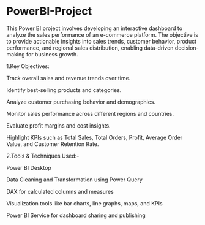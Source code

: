# PowerBI-Project
This Power BI project involves developing an interactive dashboard to analyze the sales performance of an e-commerce platform. The objective is to provide actionable insights into sales trends, customer behavior, product performance, and regional sales distribution, enabling data-driven decision-making for business growth.

1.Key Objectives:

Track overall sales and revenue trends over time.

Identify best-selling products and categories.

Analyze customer purchasing behavior and demographics.

Monitor sales performance across different regions and countries.

Evaluate profit margins and cost insights.

Highlight KPIs such as Total Sales, Total Orders, Profit, Average Order Value, and Customer Retention Rate.


2.Tools & Techniques Used:-

Power BI Desktop

Data Cleaning and Transformation using Power Query

DAX for calculated columns and measures

Visualization tools like bar charts, line graphs, maps, and KPIs

Power BI Service for dashboard sharing and publishing
